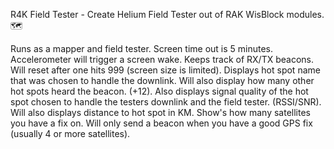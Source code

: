 R4K Field Tester - Create Helium Field Tester out of RAK WisBlock modules.🗺️

Runs as a mapper and field tester.
Screen time out is 5 minutes. Accelerometer will trigger a screen wake.
Keeps track of RX/TX beacons. Will reset after one hits 999 (screen size is limited).
Displays hot spot name that was chosen to handle the downlink. Will also display how many other hot spots heard the beacon. (+12).
Also displays signal quality of the hot spot chosen to handle the testers downlink and the field tester. (RSSI/SNR).
Will also displays distance to hot spot in KM.
Show's how many satellites you have a fix on. Will only send a beacon when you have a good GPS fix (usually 4 or more satellites). 
